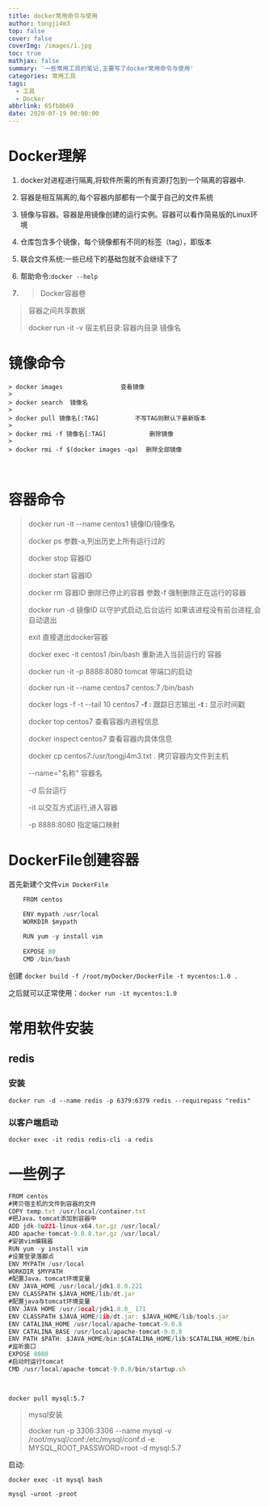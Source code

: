 ```yaml
---
title: docker常用命令与使用
author: tongji4m3
top: false
cover: false
coverImg: /images/1.jpg
toc: true
mathjax: false
summary: '一些常用工具的笔记,主要写了docker常用命令与使用'
categories: 常用工具
tags:
  - 工具
  - Docker
abbrlink: 65fb0b69
date: 2020-07-19 00:00:00
---
```






# Docker理解

1. docker对进程进行隔离,将软件所需的所有资源打包到一个隔离的容器中.

2. 容器是相互隔离的,每个容器内部都有一个属于自己的文件系统

3. 镜像与容器。容器是用镜像创建的运行实例。容器可以看作简易版的Linux环境

4. 仓库包含多个镜像，每个镜像都有不同的标签（tag），即版本

5. 联合文件系统:一些已经下的基础包就不会继续下了

6. 帮助命令:`docker --help`

7. > Docker容器卷
  >
  > 容器之间共享数据
  >
  > docker run -it -v 宿主机目录:容器内目录 镜像名 

# 镜像命令 
> 
	> docker images                查看镜像
	>
	> docker search  镜像名
	>
	> docker pull 镜像名[:TAG]          不写TAG则默认下最新版本
	>
	> docker rmi -f 镜像名[:TAG]            删除镜像
	>
	> docker rmi -f $(docker images -qa)  删除全部镜像

​	
# 容器命令                              

> docker run -it  --name centos1  镜像ID/镜像名 
>
> docker ps              参数-a,列出历史上所有运行过的
>
> docker stop 容器ID 
>
> docker start 容器ID    
>
> docker rm 容器ID    删除已停止的容器 参数-f 强制删除正在运行的容器
>
> docker run -d    镜像ID 以守护式启动,后台运行  如果该进程没有前台进程,会自动退出
>
> exit 直接退出docker容器
>
> docker exec -it centos1 /bin/bash 重新进入当前运行的 容器
>
> docker run -it  -p 8888:8080 tomcat 带端口的启动
>
> docker run  -it --name centos7 centos:7   /bin/bash 
>
> docker logs -f -t  --tail 10  centos7  **-f :** 跟踪日志输出  **-t :** 显示时间戳
>
> docker top centos7 查看容器内进程信息
>
> docker inspect centos7 查看容器内具体信息
>
> docker cp centos7:/usr/tongji4m3.txt . 拷贝容器内文件到主机
>
> 
>
> --name="名称" 容器名
>
> -d 后台运行
>
> -it 以交互方式运行,进入容器
>
> -p 8888:8080  指定端口映射

# DockerFile创建容器
首先新建个文件`vim DockerFile`

```c
	FROM centos

    ENV mypath /usr/local
	WORKDIR $mypath
    
    RUN yum -y install vim
    
    EXPOSE 80
	CMD /bin/bash
```

创建  `docker build -f /root/myDocker/DockerFile -t mycentos:1.0 .`

之后就可以正常使用：`docker run -it mycentos:1.0`



# 常用软件安装

## redis

### 安装

```docker run -d --name redis -p 6379:6379 redis --requirepass "redis"```

### 以客户端启动

```docker exec -it redis redis-cli -a redis ```

# 一些例子

```javascript
FROM centos
#拷贝宿主机的文件到容器的文件
COPY temp.txt /usr/local/container.txt
#把Java，tomcat添加到容器中
ADD jdk-8u221-linux-x64.tar.gz /usr/local/
ADD apache-tomcat-9.0.8.tar.gz /usr/local/
#安装vim编辑器
RUN yum -y install vim
#设置登录落脚点
ENV MYPATH /usr/local
WORKDIR $MYPATH
#配置Java，tomcat环境变量
ENV JAVA_HOME /usr/local/jdk1.8.0.221
ENV CLASSPATH $JAVA_HOME/lib/dt.jar
#配置java与tomcat环境变量
ENV JAVA HOME /usr/1ocal/jdk1.8.0_ 171
ENV CLASSPATH $JAVA_HOME/1ib/dt.jar: $JAVA_HOME/lib/tools.jar
ENV CATALINA_HOME /usr/local/apache-tomcat-9.0.8
ENV CATALINA_BASE /usr/local/apache-tomcat-9.0.8
ENV PATH $PATH: $JAVA_HOME/bin:$CATALINA_HOME/lib:$CATALINA_HOME/bin
#监听窗口
EXPOSE 8080
#启动时运行tomcat
CMD /usr/local/apache-tomcat-9.0.8/bin/startup.sh

    
```



`docker pull mysql:5.7`

> mysql安装
>
> docker run -p 3306:3306 --name mysql -v /root/mysql/conf:/etc/mysql/conf.d -e MYSQL_ROOT_PASSWORD=root -d mysql:5.7

启动:

`docker exec -it mysql bash`

`mysql -uroot -proot`